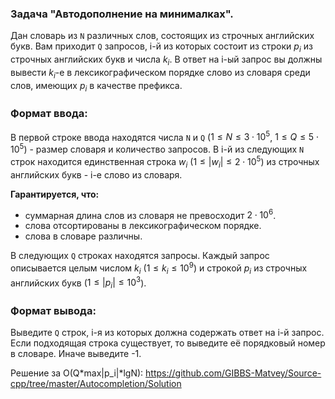 ### Задача "Автодополнение на минималках".

Дан словарь из `N` различных слов, состоящих из строчных английских букв.
Вам приходит `Q` запросов, i-й из которых состоит из строки $p_{i}$ из строчных английских букв и числа $k_{i}$. В ответ на i-ый запрос вы должны вывести $k_i$-е в лексикографическом порядке слово из словаря среди слов, имеющих $p_i$ в качестве префикса.


### Формат ввода:
В первой строке ввода находятся числа `N` и `Q` ($1 \leq N \leq 3\cdot 10^5$, $1 \leq Q \leq 5 \cdot 10^5$) - размер словаря и количество запросов.
В i-й из следующих `N` строк находится единственная строка $w_i$ ($1 \leq |w_i| \leq 2\cdot 10^5$) из строчных английских букв - i-е слово из словаря.

**Гарантируется, что:** 
- суммарная длина слов из словаря не превосходит $2\cdot 10^6$.
- слова отсортированы в лексикографическом порядке.
- слова в словаре различны.

В следующих `Q` строках находятся запросы. Каждый запрос описывается целым числом $k_i$ ($1 \leq k_i \leq 10^9$) и строкой $p_i$ из строчных английских букв ($1\leq |p_i|\leq 10^3$).


### Формат вывода:
Выведите `Q` строк, i-я из которых должна содержать ответ на i-й запрос. Если подходящая строка существует, то выведите её порядковый номер в словаре. Иначе выведите -1.



Решение за O(Q*max|p_i|*lgN):
https://github.com/GIBBS-Matvey/Source-cpp/tree/master/Autocompletion/Solution
